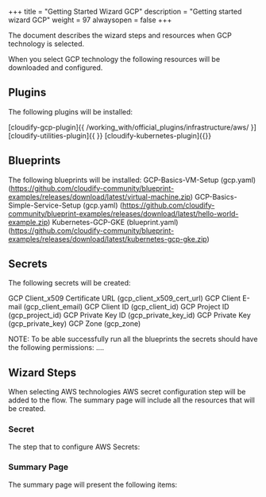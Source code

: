 +++
title = "Getting Started Wizard GCP"
description = "Getting started wizard GCP"
weight = 97
alwaysopen = false
+++

The document describes the wizard steps and resources when GCP technology is selected.

When you select GCP technology the following resources will be downloaded and configured.

## Plugins

The following plugins will be installed:

[cloudify-gcp-plugin]{{ /working_with/official_plugins/infrastructure/aws/ }]
[cloudify-utilities-plugin]{{ }}
[cloudify-kubernetes-plugin]{{}}


## Blueprints

The following blueprints will be installed:
GCP-Basics-VM-Setup (gcp.yaml) (https://github.com/cloudify-community/blueprint-examples/releases/download/latest/virtual-machine.zip)
GCP-Basics-Simple-Service-Setup (gcp.yaml) (https://github.com/cloudify-community/blueprint-examples/releases/download/latest/hello-world-example.zip)
Kubernetes-GCP-GKE (blueprint.yaml) (https://github.com/cloudify-community/blueprint-examples/releases/download/latest/kubernetes-gcp-gke.zip)

## Secrets

The following secrets will be created:

GCP Client_x509 Certificate URL (gcp_client_x509_cert_url)
GCP Client E-mail (gcp_client_email)
GCP Client ID (gcp_client_id)
GCP Project ID (gcp_project_id)
GCP Private Key ID (gcp_private_key_id)
GCP Private Key (gcp_private_key)
GCP Zone (gcp_zone)

NOTE: To be able successfully run all the blueprints the secrets should have the following permissions:
....

## Wizard Steps

When selecting AWS technologies AWS secret configuration step will be added to the flow. The summary page will include all the resources that will be created.
 
### Secret

The step that to configure AWS Secrets:


### Summary Page

The summary page will present the following items:
